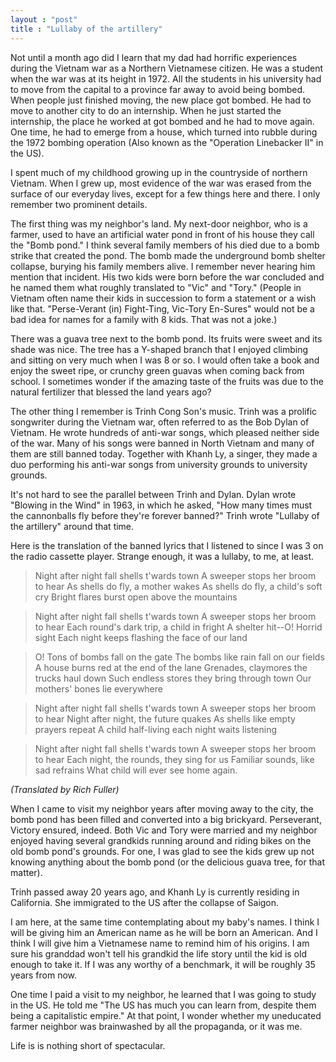 ```yaml
---
layout : "post"
title : "Lullaby of the artillery"
---
```


Not until a month ago did I learn that my dad had horrific experiences during the Vietnam war as a Northern Vietnamese citizen. He was a student when the war was at its height in 1972. All the students in his university had to move from the capital to a province far away to avoid being bombed. When people just finished moving, the new place got bombed. He had to move to another city to do an internship. When he just started the internship, the place he worked at got bombed and he had to move again. One time, he had to emerge from a house, which turned into rubble during the 1972 bombing operation (Also known as the "Operation Linebacker II" in the US).

I spent much of my childhood growing up in the countryside of northern Vietnam. When I grew up, most evidence of the war was erased from the surface of our everyday lives, except for a few things here and there. I only remember two prominent details.

The first thing was my neighbor's land. My next-door neighbor, who is a farmer, used to have an artificial water pond in front of his house they call the "Bomb pond." I think several family members of his died due to a bomb strike that created the pond. The bomb made the underground bomb shelter collapse, burying his family members alive. I remember never hearing him mention that incident. His two kids were born before the war concluded and he named them what roughly translated to "Vic" and "Tory." (People in Vietnam often name their kids in succession to form a statement or a wish like that. "Perse-Verant (in) Fight-Ting, Vic-Tory En-Sures"  would not be a bad idea for names for a family with 8 kids. That was not a joke.)

There was a guava tree next to the bomb pond. Its fruits were sweet and its shade was nice. The tree has a Y-shaped branch that I enjoyed climbing and sitting on very much when I was 8 or so. I would often take a book and enjoy the sweet ripe, or crunchy green guavas when coming back from school. I sometimes wonder if the amazing taste of the fruits was due to the natural fertilizer that blessed the land years ago?

The other thing I remember is Trinh Cong Son's music. Trinh was a prolific songwriter during the Vietnam war, often referred to as the Bob Dylan of Vietnam. He wrote hundreds of anti-war songs, which pleased neither side of the war. Many of his songs were banned in North Vietnam and many of them are still banned today. Together with Khanh Ly, a singer, they made a duo performing his anti-war songs from university grounds to university grounds.

It's not hard to see the parallel between Trinh and Dylan. Dylan wrote "Blowing in the Wind" in 1963, in which he asked, "How many times must the cannonballs fly before they're forever banned?" Trinh wrote "Lullaby of the artillery" around that time.

Here is the translation of the banned lyrics that I listened to since I was 3 on the radio cassette player. Strange enough, it was a lullaby, to me, at least.

>Night after night fall shells t'wards town
A sweeper stops her broom to hear
As shells do fly, a mother wakes
As shells do fly, a child's soft cry
Bright flares burst open above the mountains

>Night after night fall shells t'wards town
A sweeper stops her broom to hear
Each round's dark trip, a child in fright
A shelter hit--O! Horrid sight
Each night keeps flashing the face of our land

>O! Tons of bombs fall on the gate
The bombs like rain fall on our fields
A house burns red at the end of the lane
Grenades, claymores the trucks haul down
Such endless stores they bring through town
Our mothers' bones lie everywhere

>Night after night fall shells t'wards town
A sweeper stops her broom to hear
Night after night, the future quakes
As shells like empty prayers repeat
A child half-living each night waits listening

>Night after night fall shells t'wards town
A sweeper stops her broom to hear
Each night, the rounds, they sing for us
Familiar sounds, like sad refrains
What child will ever see home again.

_(Translated by Rich Fuller)_


When I came to visit my neighbor years after moving away to the city, the bomb pond has been filled and converted into a big brickyard. Perseverant, Victory ensured, indeed. Both Vic and Tory were married and my neighbor enjoyed having several grandkids running around and riding bikes on the old bomb pond's grounds. For one, I was glad to see the kids grew up not knowing anything about the bomb pond (or the delicious guava tree, for that matter). 

Trinh passed away 20 years ago, and Khanh Ly is currently residing in California. She immigrated to the US after the collapse of Saigon.

I am here, at the same time contemplating about my baby's names. I think I will be giving him an American name as he will be born an American. And I think I will give him a Vietnamese name to remind him of his origins. I am sure his granddad won't tell his grandkid the life story until the kid is old enough to take it. If I was any worthy of a benchmark, it will be roughly 35 years from now.

One time I paid a visit to my neighbor, he learned that I was going to study in the US. He told me "The US has much you can learn from, despite them being a capitalistic empire." At that point, I wonder whether my uneducated farmer neighbor was brainwashed by all the propaganda, or it was me.

Life is is nothing short of spectacular.

